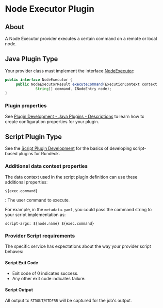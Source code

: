 # Node Executor Plugin

## About

A Node Executor provider executes a certain command on a remote or
local node.

## Java Plugin Type

Your provider class must implement the interface
[NodeExecutor]({{{javaDocBase}}}/com/dtolabs/rundeck/core/execution/service/NodeExecutor.html):

```java
public interface NodeExecutor {
     public NodeExecutorResult executeCommand(ExecutionContext context,
              String[] command, INodeEntry node);
}
```

### Plugin properties

See [Plugin Development - Java Plugins - Descriptions](/developer/01-plugin-development.md#plugin-descriptions)
to learn how to create configuration properties for your plugin.

## Script Plugin Type

See the [Script Plugin Development](/developer/01-plugin-development.md#script-plugin-development)
for the basics of developing script-based plugins for Rundeck.

### Additional data context properties

The data context used in the script plugin definition can use these additional properties:

`${exec.command}`

: The user command to execute.

For example, in the `metadata.yaml`, you could pass the command string to your script implementation as:

    script-args: ${node.name} ${exec.command}

### Provider Script requirements

The specific service has expectations about the way your provider script behaves:

#### Script Exit Code

- Exit code of 0 indicates success.
- Any other exit code indicates failure.

#### Script Output

All output to `STDOUT`/`STDERR` will be captured for the job's output.
